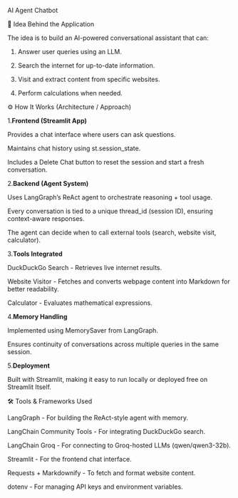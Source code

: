 AI Agent Chatbot

🚀 Idea Behind the Application

The idea is to build an AI-powered conversational assistant that can:

1. Answer user queries using an LLM.

2. Search the internet for up-to-date information.

3. Visit and extract content from specific websites.
   
4. Perform calculations when needed.


⚙️ How It Works (Architecture / Approach)

1.**Frontend (Streamlit App)**

 Provides a chat interface where users can ask questions.
 
 Maintains chat history using st.session_state.
 
 Includes a Delete Chat button to reset the session and start a fresh conversation.

2.**Backend (Agent System)**

Uses LangGraph’s ReAct agent to orchestrate reasoning + tool usage.

Every conversation is tied to a unique thread_id (session ID), ensuring context-aware
responses.

The agent can decide when to call external tools (search, website visit, calculator).

3.**Tools Integrated**

 DuckDuckGo Search - Retrieves live internet results.
 
 Website Visitor - Fetches and converts webpage content into Markdown for better readability.
 
 Calculator - Evaluates mathematical expressions.

4.**Memory Handling**

 Implemented using MemorySaver from LangGraph.
 
 Ensures continuity of conversations across multiple queries in the same session.

5.**Deployment**

 Built with Streamlit, making it easy to run locally or deployed free on Streamlit Itself.


🛠️ Tools & Frameworks Used

LangGraph - For building the ReAct-style agent with memory.

LangChain Community Tools - For integrating DuckDuckGo search.

LangChain Groq - For connecting to Groq-hosted LLMs (qwen/qwen3-32b).

Streamlit - For the frontend chat interface.

Requests + Markdownify - To fetch and format website content.

dotenv - For managing API keys and environment variables.


